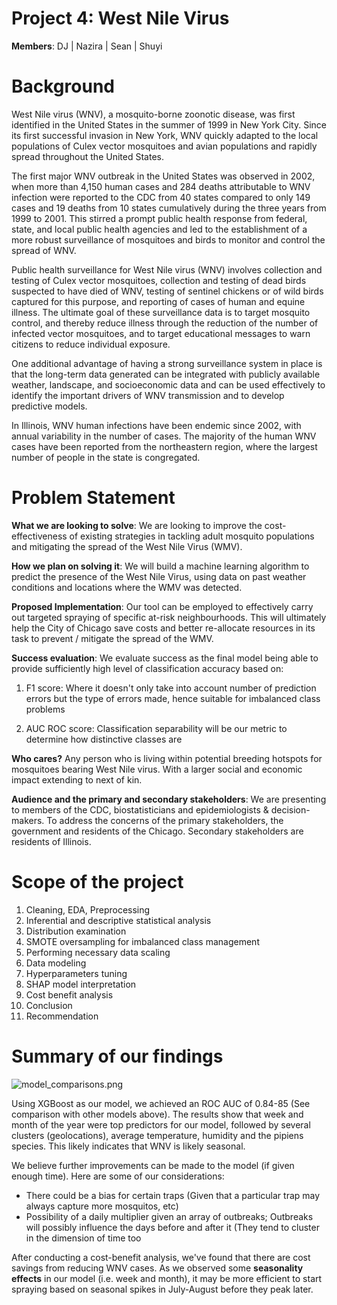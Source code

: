 # Project 4: West Nile Virus
**Members**: DJ  | Nazira  |  Sean  |  Shuyi

# Background

West Nile virus (WNV), a mosquito-borne zoonotic disease, was first identified in the United States in the summer of 1999 in New York City. Since its first successful invasion in New York, WNV quickly adapted to the local populations of Culex vector mosquitoes and avian populations and rapidly spread throughout the United States. 

The first major WNV outbreak in the United States was observed in 2002, when more than 4,150 human cases and 284 deaths attributable to WNV infection were reported to the CDC from 40 states compared to only 149 cases and 19 deaths from 10 states cumulatively during the three years from 1999 to 2001. This stirred a prompt public health response from federal, state, and local public health agencies and led to the establishment of a more robust surveillance of mosquitoes and birds to monitor and control the spread of WNV.

Public health surveillance for West Nile virus (WNV) involves collection and testing of Culex vector mosquitoes, collection and testing of dead birds suspected to have died of WNV, testing of sentinel chickens or of wild birds captured for this purpose, and reporting of cases of human and equine illness. The ultimate goal of these surveillance data is to target mosquito control, and thereby reduce illness through the reduction of the number of infected vector mosquitoes, and to target educational messages to warn citizens to reduce individual exposure. 

One additional advantage of having a strong surveillance system in place is that the long-term data generated can be integrated with publicly available weather, landscape, and socioeconomic data and can be used effectively to identify the important drivers of WNV transmission and to develop predictive models.

In Illinois, WNV human infections have been endemic since 2002, with annual variability in the number of cases. The majority of the human WNV cases have been reported from the northeastern region, where the largest number of people in the state is congregated.

# Problem Statement

**What we are looking to solve**: We are looking to improve the cost-effectiveness of existing strategies in tackling adult mosquito populations and mitigating the spread of the West Nile Virus (WMV). 

**How we plan on solving it**: We will build a machine learning algorithm to predict the presence of the West Nile Virus, using data on past weather conditions and locations where the WMV was detected.

**Proposed Implementation**: Our tool can be employed to effectively carry out targeted spraying of specific at-risk neighbourhoods. This will ultimately help the City of Chicago save costs and better re-allocate resources in its task to prevent / mitigate the spread of the WMV.

**Success evaluation**: We evaluate success as the final model being able to provide sufficiently high level of classification accuracy based on:

1. F1 score: Where it doesn't only take into account number of prediction errors but the type of errors made, hence suitable for imbalanced class problems

2. AUC ROC score: Classification separability will be our metric to determine how distinctive classes are

**Who cares?** Any person who is living within potential breeding hotspots for mosquitoes bearing West Nile virus. With a larger social and economic impact extending to next of kin.

**Audience and the primary and secondary stakeholders**: We are presenting to members of the CDC, biostatisticians and epidemiologists & decision-makers. To address the concerns of the primary stakeholders, the government and residents of the Chicago. Secondary stakeholders are residents of Illinois. 

# Scope of the project

1. Cleaning, EDA, Preprocessing
2. Inferential and descriptive statistical analysis
3. Distribution examination
4. SMOTE oversampling for imbalanced class management
5. Performing necessary data scaling
6. Data modeling
7. Hyperparameters tuning
8. SHAP model interpretation
9. Cost benefit analysis
10. Conclusion
11. Recommendation

# Summary of our findings

![model_comparisons.png](/images/model_comparison.png)

Using XGBoost as our model, we achieved an ROC AUC of 0.84-85 (See comparison with other models above). The results show that week and month of the year were top predictors for our model, followed by several clusters (geolocations), average temperature, humidity and the pipiens species. This likely indicates that WNV is likely seasonal.

We believe further improvements can be made to the model (if given enough time). Here are some of our considerations:
* There could be a bias for certain traps (Given that a particular trap may always capture more mosquitos, etc)
* Possibility of a daily multiplier given an array of outbreaks; Outbreaks will possibly influence the days before and after it (They tend to cluster in the dimension of time too

After conducting a cost-benefit analysis, we've found that there are cost savings from reducing WNV cases. As we observed some **seasonality effects** in our model (i.e. week and month), it may be more efficient to start spraying based on seasonal spikes in July-August before they peak later.
